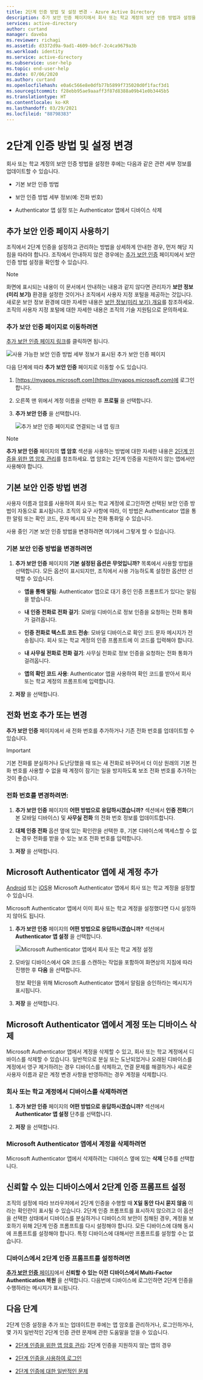 ```yaml
---
title: 2단계 인증 방법 및 설정 변경 - Azure Active Directory
description: 추가 보안 인증 페이지에서 회사 또는 학교 계정의 보안 인증 방법과 설정을 변경하는 방법을 알아봅니다.
services: active-directory
author: curtand
manager: daveba
ms.reviewer: richagi
ms.assetid: d3372d9a-9ad1-4609-bdcf-2c4ca9679a3b
ms.workload: identity
ms.service: active-directory
ms.subservice: user-help
ms.topic: end-user-help
ms.date: 07/06/2020
ms.author: curtand
ms.openlocfilehash: e0a6c566e8e0dfb77b5899f735020d0f1facf3d1
ms.sourcegitcommit: f28ebb95ae9aaaff3f87d8388a09b41e0b3445b5
ms.translationtype: HT
ms.contentlocale: ko-KR
ms.lasthandoff: 03/29/2021
ms.locfileid: "88798383"
---
```

# <a name="change-your-two-factor-verification-method-and-settings"></a>2단계 인증 방법 및 설정 변경

회사 또는 학교 계정의 보안 인증 방법을 설정한 후에는 다음과 같은 관련 세부 정보를 업데이트할 수 있습니다.

- 기본 보안 인증 방법

- 보안 인증 방법 세부 정보(예: 전화 번호)

- Authenticator 앱 설정 또는 Authenticator 앱에서 디바이스 삭제

## <a name="using-the-additional-security-verification-page"></a>추가 보안 인증 페이지 사용하기

조직에서 2단계 인증을 설정하고 관리하는 방법을 상세하게 안내한 경우, 먼저 해당 지침을 따라야 합니다. 조직에서 안내하지 않은 경우에는 [추가 보안 인증](./multi-factor-authentication-end-user-first-time.md) 페이지에서 보안 인증 방법 설정을 확인할 수 있습니다.

>[!Note]
>화면에 표시되는 내용이 이 문서에서 안내하는 내용과 같지 않다면 관리자가 **보안 정보(미리 보기)** 환경을 설정한 것이거나 조직에서 사용자 지정 포털을 제공하는 것입니다. 새로운 보안 정보 환경에 대한 자세한 내용은 [보안 정보(미리 보기) 개요](./security-info-setup-signin.md)를 참조하세요. 조직의 사용자 지정 포털에 대한 자세한 내용은 조직의 기술 지원팀으로 문의하세요.

### <a name="to-get-to-the-additional-security-verification-page"></a>추가 보안 인증 페이지로 이동하려면

[추가 보안 인증 페이지 링크](https://account.activedirectory.windowsazure.com/proofup.aspx?proofup=1)를 클릭하면 됩니다.

![사용 가능한 보안 인증 방법 세부 정보가 표시된 추가 보안 인증 페이지](./media/multi-factor-authentication-end-user-manage-settings/mfa-security-verification-page.png)

다음 단계에 따라 **추가 보안 인증** 페이지로 이동할 수도 있습니다.

1. [https://myapps.microsoft.com](https://myapps.microsoft.com)에 로그인합니다.

1. 오른쪽 맨 위에서 계정 이름을 선택한 후 **프로필** 을 선택합니다.

1. **추가 보안 인증** 을 선택합니다.  

    ![추가 보안 인증 페이지로 연결되는 내 앱 링크](./media/multi-factor-authentication-end-user-manage-settings/mfa-myapps-link.png)

>[!Note]
>**추가 보안 인증** 페이지의 **앱 암호** 섹션을 사용하는 방법에 대한 자세한 내용은 [2단계 인증을 위한 앱 암호 관리](multi-factor-authentication-end-user-app-passwords.md)를 참조하세요. 앱 암호는 2단계 인증을 지원하지 않는 앱에서만 사용해야 합니다.

## <a name="change-your-default-security-verification-method"></a>기본 보안 인증 방법 변경

사용자 이름과 암호를 사용하여 회사 또는 학교 계정에 로그인하면 선택된 보안 인증 방법이 자동으로 표시됩니다. 조직의 요구 사항에 따라, 이 방법은 Authenticator 앱을 통한 알림 또는 확인 코드, 문자 메시지 또는 전화 통화일 수 있습니다.

사용 중인 기본 보안 인증 방법을 변경하려면 여기에서 그렇게 할 수 있습니다.

### <a name="to-change-your-default-security-verification-method"></a>기본 보안 인증 방법을 변경하려면

1. **추가 보안 인증** 페이지의 **기본 설정된 옵션은 무엇입니까?** 목록에서 사용할 방법을 선택합니다. 모든 옵션이 표시되지만, 조직에서 사용 가능하도록 설정한 옵션만 선택할 수 있습니다.

    - **앱을 통해 알림**: Authenticator 앱으로 대기 중인 인증 프롬프트가 있다는 알림을 받습니다.

    - **내 인증 전화로 전화 걸기**: 모바일 디바이스로 정보 인증을 요청하는 전화 통화가 걸려옵니다.

    - **인증 전화로 텍스트 코드 전송**: 모바일 디바이스로 확인 코드 문자 메시지가 전송됩니다. 회사 또는 학교 계정의 인증 프롬프트에 이 코드를 입력해야 합니다.

    - **내 사무실 전화로 전화 걸기**: 사무실 전화로 정보 인증을 요청하는 전화 통화가 걸려옵니다.

    - **앱의 확인 코드 사용**: Authenticator 앱을 사용하여 확인 코드를 받아서 회사 또는 학교 계정의 프롬프트에 입력합니다.

2. **저장** 을 선택합니다.

## <a name="add-or-change-your-phone-number"></a>전화 번호 추가 또는 변경

**추가 보안 인증** 페이지에서 새 전화 번호를 추가하거나 기존 전화 번호를 업데이트할 수 있습니다.

>[!Important]
>기본 전화를 분실하거나 도난당했을 때 또는 새 전화로 바꾸어서 더 이상 원래의 기본 전화 번호를 사용할 수 없을 때 계정이 잠기는 일을 방지하도록 보조 전화 번호를 추가하는 것이 좋습니다.

### <a name="to-change-your-phone-numbers"></a>전화 번호를 변경하려면:

1. **추가 보안 인증** 페이지의 **어떤 방법으로 응답하시겠습니까?** 섹션에서 **인증 전화**(기본 모바일 디바이스) 및 **사무실 전화** 의 전화 번호 정보를 업데이트합니다.

1. **대체 인증 전화** 옵션 옆에 있는 확인란을 선택한 후, 기본 디바이스에 액세스할 수 없는 경우 전화를 받을 수 있는 보조 전화 번호를 입력합니다.

1. **저장** 을 선택합니다.

## <a name="add-a-new-account-to-the-microsoft-authenticator-app"></a>Microsoft Authenticator 앱에 새 계정 추가

[Android](https://play.google.com/store/apps/details?id=com.azure.authenticator) 또는 [iOS](https://apps.apple.com/app/microsoft-authenticator/id983156458)용 Microsoft Authenticator 앱에서 회사 또는 학교 계정을 설정할 수 있습니다.

Microsoft Authenticator 앱에서 이미 회사 또는 학교 계정을 설정했다면 다시 설정하지 않아도 됩니다.

1. **추가 보안 인증** 페이지의 **어떤 방법으로 응답하시겠습니까?** 섹션에서 **Authenticator 앱 설정** 을 선택합니다.

    ![Microsoft Authenticator 앱에서 회사 또는 학교 계정 설정](./media/multi-factor-authentication-end-user-manage-settings/mfa-security-verification-page-auth-app.png)

1. 모바일 디바이스에서 QR 코드를 스캔하는 작업을 포함하여 화면상의 지침에 따라 진행한 후 **다음** 을 선택합니다.

    정보 확인을 위해 Microsoft Authenticator 앱에서 알림을 승인하라는 메시지가 표시됩니다.

1. **저장** 을 선택합니다.

## <a name="delete-your-account-or-device-from-the-microsoft-authenticator-app"></a>Microsoft Authenticator 앱에서 계정 또는 디바이스 삭제

Microsoft Authenticator 앱에서 계정을 삭제할 수 있고, 회사 또는 학교 계정에서 디바이스를 삭제할 수 있습니다. 일반적으로 분실 또는 도난되었거나 오래된 디바이스를 계정에서 영구 제거하려는 경우 디바이스를 삭제하고, 연결 문제를 해결하거나 새로운 사용자 이름과 같은 계정 변경 사항을 반영하려는 경우 계정을 삭제합니다.

### <a name="to-delete-your-device-from-your-work-or-school-account"></a>회사 또는 학교 계정에서 디바이스를 삭제하려면

1. **추가 보안 인증** 페이지의 **어떤 방법으로 응답하시겠습니까?** 섹션에서 **Authenticator 앱 설정** 단추를 선택합니다.

1. **저장** 을 선택합니다.

### <a name="to-delete-your-account-from-the-microsoft-authenticator-app"></a>Microsoft Authenticator 앱에서 계정을 삭제하려면

Microsoft Authenticator 앱에서 삭제하려는 디바이스 옆에 있는 **삭제** 단추를 선택합니다.

## <a name="turn-on-two-factor-verification-prompts-on-a-trusted-device"></a>신뢰할 수 있는 디바이스에서 2단계 인증 프롬프트 설정

조직의 설정에 따라 브라우저에서 2단계 인증을 수행할 때 **X일 동안 다시 묻지 않음** 이라는 확인란이 표시될 수 있습니다. 2단계 인증 프롬프트를 표시하지 않으려고 이 옵션을 선택한 상태에서 디바이스를 분실하거나 디바이스의 보안이 침해된 경우, 계정을 보호하기 위해 2단계 인증 프롬프트를 다시 설정해야 합니다. 모든 디바이스에 대해 동시에 프롬프트를 설정해야 합니다. 특정 디바이스에 대해서만 프롬프트를 설정할 수는 없습니다.

### <a name="to-turn-two-factor-verification-prompts-back-on-for-your-devices"></a>디바이스에서 2단계 인증 프롬프트를 설정하려면

[**추가 보안 인증** 페이지](#to-get-to-the-additional-security-verification-page)에서 **신뢰할 수 있는 이전 디바이스에서 Multi-Factor Authentication 복원** 을 선택합니다. 다음번에 디바이스에 로그인하면 2단계 인증을 수행하라는 메시지가 표시됩니다.

## <a name="next-steps"></a>다음 단계

2단계 인증 설정을 추가 또는 업데이트한 후에는 앱 암호를 관리하거나, 로그인하거나, 몇 가지 일반적인 2단계 인증 관련 문제에 관한 도움말을 얻을 수 있습니다.

- [2단계 인증을 위한 앱 암호 관리](multi-factor-authentication-end-user-app-passwords.md): 2단계 인증을 지원하지 않는 앱의 경우

- [2단계 인증을 사용하여 로그인](multi-factor-authentication-end-user-signin.md)

- [2단계 인증에 대한 일반적인 문제](multi-factor-authentication-end-user-troubleshoot.md)